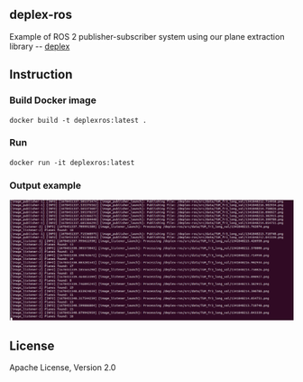 ## deplex-ros
Example of ROS 2 publisher-subscriber system using our plane extraction library -- [deplex](https://github.com/prime-slam/deplex)

## Instruction
### Build Docker image
```
docker build -t deplexros:latest .
```
### Run
```
docker run -it deplexros:latest 
```
### Output example
![image](docs/sample_output.png)

## License
Apache License, Version 2.0